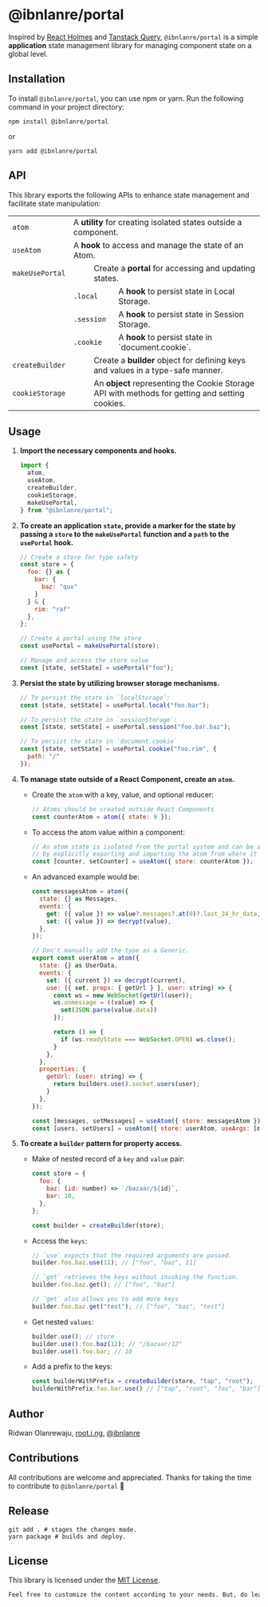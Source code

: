 # @ibnlanre/portal

Inspired by [React Holmes](https://github.com/devx-os/react-holmes) and [Tanstack Query](https://tanstack.com/query), `@ibnlanre/portal` is a simple **application** state management library for managing component state on a global level.

## Installation

To install `@ibnlanre/portal`, you can use npm or yarn. Run the following command in your project directory:

```shell
npm install @ibnlanre/portal
```

or

```shell
yarn add @ibnlanre/portal
```

## API

This library exports the following APIs to enhance state management and facilitate state manipulation:

<table>
    <tbody>
        <tr>
            <td colspan="">
                <code>atom</code>
            </td>
            <td colspan="6">A <strong>utility</strong> for creating isolated states outside a component.</td>
        </tr>
        <tr>
            <td colspan="">
                <code>useAtom</code>
            </td>
            <td colspan="6">A <strong>hook</strong> to access and manage the state of an Atom.</td>
        </tr>
        <tr>
            <td colspan="2">
                <code>makeUsePortal</code>
            </td>
            <td colspan="5">Create a <strong>portal</strong> for accessing and updating states.</td>
        </tr>
        <tr>
            <td></td>
            <td colspan="2">
                <code>.local</code>
            </td>
            <td colspan="4">A <strong>hook</strong> to persist state in Local Storage.</td>
        </tr>
        <tr>
            <td></td>
            <td colspan="2">
                <code>.session</code>
            </td>
            <td colspan="4">A <strong>hook</strong> to persist state in Session Storage.</td>
        </tr>
        <tr>
            <td></td>
            <td colspan="2">
                <code>.cookie</code>
            </td>
            <td colspan="4">A <strong>hook</strong> to persist state in `document.cookie`.</td>
        </tr>
        <tr>
            <td colspan="2">
                <code>createBuilder</code>
            </td>
            <td colspan="5">Create a <strong>builder</strong> object for defining keys and values in a type-safe manner.</td>
        </tr>
        <tr>
            <td colspan="2">
                <code>cookieStorage</code>
            </td>
            <td colspan="5">An <strong>object</strong> representing the Cookie Storage API with methods for getting and setting cookies.</td>
        </tr>
    </tbody>
</table>

## Usage

1. **Import the necessary components and hooks.**

    ```js
    import {
      atom,
      useAtom,
      createBuilder,
      cookieStorage,
      makeUsePortal,
    } from "@ibnlanre/portal";
    ```

2. **To create an application `state`, provide a marker for the state by passing a `store` to the `makeUsePortal` function and a `path` to the `usePortal` hook.**

    ```js
    // Create a store for type safety
    const store = {
      foo: {} as {
        bar: {
          baz: "qux"
        }
      } & {
        rim: "raf"
      },
    };

    // Create a portal using the store
    const usePortal = makeUsePortal(store);

    // Manage and access the store value
    const [state, setState] = usePortal("foo");
    ```

3. **Persist the state by utilizing browser storage mechanisms.**

    ```js
    // To persist the state in `localStorage`:
    const [state, setState] = usePortal.local("foo.bar");

    // To persist the state in `sessionStorage`:
    const [state, setState] = usePortal.session("foo.bar.baz");

    // To persist the state in `document.cookie`
    const [state, setState] = usePortal.cookie("foo.rim", { 
      path: "/"
    });
    ```

4. **To manage state outside of a React Component, create an `atom`.**

    - Create the `atom` with a key, value, and optional reducer:

      ```js
      // Atoms should be created outside React Components
      const counterAtom = atom({ state: 9 });
      ```

    - To access the atom value within a component:

      ```js
      // An atom state is isolated from the portal system and can be accessed
      // by explicitly exporting and importing the atom from where it was declared.
      const [counter, setCounter] = useAtom({ store: counterAtom });
      ```

    - An advanced example would be:

      ```js
      const messagesAtom = atom({
        state: {} as Messages,
        events: {
          get: ({ value }) => value?.messages?.at(0)?.last_24_hr_data,
          set: ({ value }) => decrypt(value),
        },
      });

      // Don't manually add the type as a Generic.
      export const userAtom = atom({
        state: {} as UserData,
        events: {
          set: ({ current }) => decrypt(current),
          use: ({ set, props: { getUrl } }, user: string) => {
            const ws = new WebSocket(getUrl(user));
            ws.onmessage = ((value) => {
              set(JSON.parse(value.data))
            });

            return () => {
              if (ws.readyState === WebSocket.OPEN) ws.close();
            }
          },
        },
        properties: {
          getUrl: (user: string) => {
            return builders.use().socket.users(user);
          }
        },
      });

      const [messages, setMessages] = useAtom({ store: messagesAtom });
      const [users, setUsers] = useAtom({ store: userAtom, useArgs: [messages.user] });
      ```

5. **To create a `builder` pattern for property access.**

    - Make of nested record of a `key` and `value` pair:

      ```js
      const store = {
        foo: {
          baz: (id: number) => `/bazaar/${id}`,
          bar: 10,
        },
      };

      const builder = createBuilder(store);
      ```

    - Access the `keys`:

      ```js
      // `use` expects that the required arguments are passed.
      builder.foo.baz.use(11); // ["foo", "baz", 11]

      // `get` retrieves the keys without invoking the function.
      builder.foo.baz.get(); // ["foo", "baz"]

      // `get` also allows you to add more keys
      builder.foo.baz.get("test"); // ["foo", "baz", "test"]
      ```

    - Get nested `values`:

      ```js
      builder.use(); // store
      builder.use().foo.baz(12); // "/bazaar/12"
      builder.use().foo.bar; // 10
      ```

    - Add a prefix to the keys:

      ```js
      const builderWithPrefix = createBuilder(store, "tap", "root");
      builderWithPrefix.foo.bar.use() // ["tap", "root", "foo", "bar"]
      ```

## Author

Ridwan Olanrewaju, [root.i.ng](https://www.root.i.ng), [@ibnlanre](https://linkedin.com/in/ibnlanre)

## Contributions

All contributions are welcome and appreciated. Thanks for taking the time to contribute to `@ibnlanre/portal` 💚

## Release

```shell
git add . # stages the changes made.
yarn package # builds and deploy.
```

## License

This library is licensed under the [MIT License](https://opensource.org/licenses/MIT).

```txt
Feel free to customize the content according to your needs. But, do leave a shoutout. Thanks! 😊.
```
